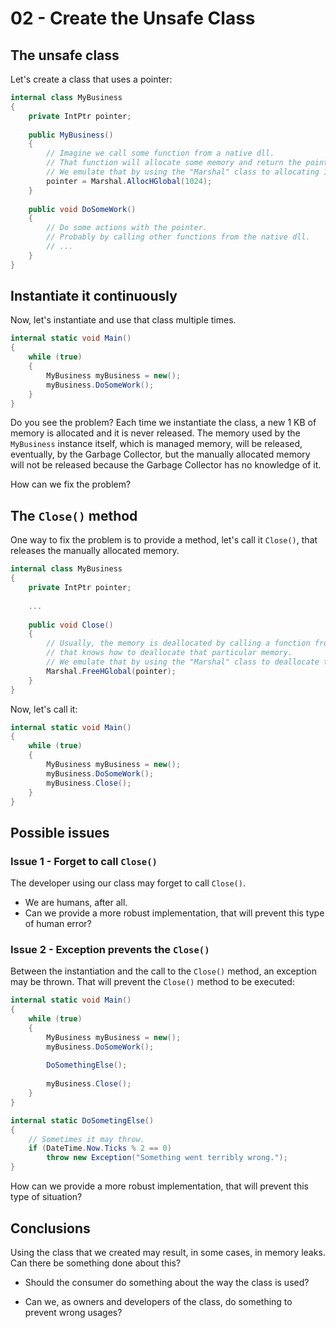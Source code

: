 # 02 - Create the Unsafe Class

## The unsafe class

Let's create a class that uses a pointer:

```csharp
internal class MyBusiness
{
    private IntPtr pointer;
    
    public MyBusiness()
    {
        // Imagine we call some function from a native dll.
        // That function will allocate some memory and return the pointer.
        // We emulate that by using the "Marshal" class to allocating 1 KB of memory.
        pointer = Marshal.AllocHGlobal(1024);
    }
    
    public void DoSomeWork()
    {
        // Do some actions with the pointer.
        // Probably by calling other functions from the native dll.
        // ...
    }
}
```

## Instantiate it continuously

Now, let's instantiate and use that class multiple times.

```csharp
internal static void Main()
{
    while (true)
    {
        MyBusiness myBusiness = new();
        myBusiness.DoSomeWork();
    }
}
```

Do you see the problem? Each time we instantiate the class, a new 1 KB of memory is allocated and it is never released. The memory used by the `MyBusiness` instance itself, which is managed memory, will be released, eventually, by the Garbage Collector, but the manually allocated memory will not be released because the Garbage Collector has no knowledge of it.

How can we fix the problem?

## The `Close()` method

One way to fix the problem is to provide a method, let's call it `Close()`, that releases the manually allocated memory.

```csharp
internal class MyBusiness
{
    private IntPtr pointer;
    
    ...
    
    public void Close()
    {
        // Usually, the memory is deallocated by calling a function from the initial native dll,
        // that knows how to deallocate that particular memory.
        // We emulate that by using the "Marshal" class to deallocate the 1 KB of memory.
        Marshal.FreeHGlobal(pointer);
    }
}
```

Now, let's call it:

```csharp
internal static void Main()
{
    while (true)
    {
        MyBusiness myBusiness = new();
        myBusiness.DoSomeWork();
        myBusiness.Close();
    }
}
```

## Possible issues

### Issue 1 - Forget to call `Close()`

The developer using our class may forget to call `Close()`.

- We are humans, after all.
- Can we provide a more robust implementation, that will prevent this type of human error?

### Issue 2 - Exception prevents the `Close()`

Between the instantiation and the call to the `Close()` method, an exception may be thrown. That will prevent the `Close()` method to be executed:

```csharp
internal static void Main()
{
    while (true)
    {
        MyBusiness myBusiness = new();
        myBusiness.DoSomeWork();
        
        DoSomethingElse();
        
        myBusiness.Close();
    }
}

internal static DoSometingElse()
{
    // Sometimes it may throw.    
    if (DateTime.Now.Ticks % 2 == 0)
        throw new Exception("Something went terribly wrong.");
}
```

How can we provide a more robust implementation, that will prevent this type of situation?

## Conclusions

Using the class that we created may result, in some cases, in memory leaks. Can there be something done about this?

- Should the consumer do something about the way the class is used?

- Can we, as owners and developers of the class, do something to prevent wrong usages?